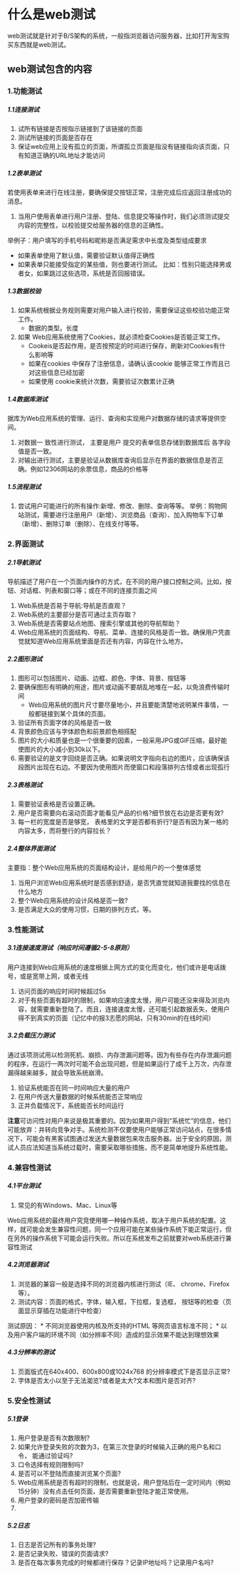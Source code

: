 # 什么是web测试

web测试就是针对于B/S架构的系统，一般指浏览器访问服务器，比如打开淘宝购买东西就是web测试。

## web测试包含的内容

### 1.功能测试

##### 1.1连接测试

1. 试所有链接是否按指示链接到了该链接的页面
2. 测试所链接的页面是否存在
3. 保证web应用上没有孤立的页面，所谓孤立页面是指没有链接指向该页面，只有知道正确的URL地址才能访问

##### 1.2表单测试

若使用表单来进行在线注册，要确保提交按钮正常，注册完成后应返回注册成功的消息。

1. 当用户使用表单进行用户注册、登陆、信息提交等操作时，我们必须测试提交内容的完整性，以校验提交给服务器的信息的正确性。

举例子：用户填写的手机号码和昵称是否满足需求中长度及类型组成要求

- 如果表单使用了默认值，需要验证默认值得正确性
- 如果表单只能接受指定的某些值，则也要进行测试。
  比如：性别只能选择男或者女，如果跳过这些选项，系统是否回报错误。

##### 1.3数据校验

1. 如果系统根据业务规则需要对用户输入进行校验，需要保证这些校验功能正常工作。
   - 数据的类型。长度
2. 如果 Web应用系统使用了Cookies，就必须检查Cookies是否能正常工作。
   - Cookeis是否起作用，是否按预定的时间进行保存，刷新对Cookies有什么影响等
   - 如果在cookies 中保存了注册信息，请确认该cookie 能够正常工作而且已对这些信息已经加密
   - 如果使用 cookie来统计次数，需要验证次数累计正确

##### 1.4数据库测试

据库为Web应用系统的管理、运行、查询和实现用户对数据存储的请求等提供空间。

1. 对数据一 致性进行测试， 主要是用户 提交的表单信息存储到数据库后 各字段值是否一致。
2. 对输出进行测试，主要是验证从数据库查询后显示在界面的数据信息是否正确。例如12306网站的余票信息，商品的价格等

##### 1.5流程测试

1. 尝试用户可能进行的所有操作:新增、修改、删除、查询等等。
   举例：购物网站测试，需要进行注册用户（新增）、浏览商品（查询）、加入购物车下订单（新增）、删除订单（删除）、在线支付等等。

### 2.界面测试

##### 2.1导航测试

导航描述了用户在一个页面内操作的方式，在不同的用户接口控制之间。比如，按钮、对话框、列表和窗口等；或在不同的连接页面之间

1. Web系统是否易于导航:导航是否直观？
2. Web系统的主要部分是否可通过主页存取？
3. Web系统是否需要站点地图、搜索引擎或其他的导航帮助？
4. Web应用系统的页面结构、导航、菜单、连接的风格是否一致。确保用户凭直觉就知道Web应用系统里面是否还有内容，内容在什么地方。

##### 2.2图形测试

1. 图形可以包括图片、动画、边框、颜色、字体、背景、按钮等
2. 要确保图形有明确的用途，图片或动画不要胡乱地堆在一起，以免浪费传输时间
   - Web应用系统的图片尺寸要尽量地小，并且要能清楚地说明某件事情，一般都链接到某个具体的页面。
3. 验证所有页面字体的风格是否一致
4. 背景颜色应该与字体颜色和前景颜色相搭配
5. 图片的大小和质量也是一个很重要的因素，一般采用JPG或GIF压缩，最好能使图片的大小减小到30k以下。
6. 需要验证的是文字回绕是否正确。如果说明文字指向右边的图片，应该确保该段图片出现在右边。不要因为使用图片而使窗口和段落排列古怪或者出现孤行

##### 2.3表格测试

1. 需要验证表格是否设置正确。
2. 用户是否需要向右滚动页面才能看见产品的价格?细节放在右边是否更有效?
3. 每一栏的宽度是否是够宽， 表格里的文字是否都有折行?是否有因为某一格的内容太多，而将整行的内容拉长？

##### 2.4整体界面测试

主要指：整个Web应用系统的页面结构设计，是给用户的一个整体感觉

1. 当用户浏览Web应用系统时是否感到舒适，是否凭直觉就知道我要找的信息在什么地方
2. 整个Web应用系统的设计风格是否一致?
3. 是否满足大众的使用习惯，日期的排列方式，等。

### 3.性能测试

##### 3.1连接速度测试（响应时间遵循2-5-8原则）

用户连接到Web应用系统的速度根据上网方式的变化而变化，他们或许是电话拨号，或是宽带上网，或者无线

1. 访问页面的响应时间时候超过5s
2. 对于有些页面有超时的限制，如果响应速度太慢，用户可能还没来得及浏览内容，就需要重新登陆了。而且，连接速度太慢，还可能引起数据丢失，使用户得不到真实的页面（记忆中的报3志愿的网站，只有30min的在线时间）

##### 3.2负载压力测试

通过该项测试用以检测死机、崩损、内存泄漏问题等。因为有些存在内存泄漏问题的程序，在运行一两次时可能不会出现问题，但是如果运行了成千上万次，内存泄漏得越来越多，就会导致系统崩滑。

1. 验证系统能否在同一时间响应大量的用户
2. 在用户传送大量数据的时候系统能否正常响应
3. 正并负载情况下，系统能否长时间运行

**注意**可访问性对用户来说是极其重要的。因为如果用户得到“系统忙”的信息，他们可能放弃：并转向竞争对手。系统检测不仅要使用户能够正常访问站点，在很多情况下，可能会有黑客试图通过发送大量数据包来攻击服务器。出于安全的原因，测试人员应法知道当系统过载时，需要采取哪些措施，而不是简单地提升系统性能。

### 4.兼容性测试

##### 4.1平台测试

1. 常见的有Windows、Mac、Linux等

Web应用系统的最终用户究竞使用哪一种操作系统，取决于用户系统的配置。这样，就可能会发生兼容性问题，同一个应用可能在某些操作系统下能正常运行，但在另外的操作系统下可能会运行失败。所以在系统发布之前就要对web系统进行兼容性测试

##### 4.2浏览器测试

1. 浏览器的兼容一般是选择不同的浏览器内核进行测试（IE、 chrome、Firefox等）。
2. 测试内容：页面的格式，字体，输入框，下拉框，复选框， 按钮等的检查（页面显示穿插在功能进行中检查）

测试原因：
    *  不同浏览器使用内核及所支持的HTML 等网页语言标准不同；
    *    以及用户客户端的环境不同（如分辨率不同）造成的显示效果不能达到理想效果

##### 4.3分辨率的测试

1. 页面版式在640x400、600x800或1024x768 的分辨率模式下是否显示正常?
2. 字体是否太小以至于无法洳览?或者是太大?文本和图片是否对齐?

### 5.安全性测试

##### 5.1登录

1. 用户登录是否有次数限制?
2. 如果允许登录失败的次数为3，在第三次登录的时候输入正确的用户名和口令， 能通过验证吗?
3. 口令选择有规则限制吗?
4. 是否可以不登陆而直接浏览某个页面?
5. Web应用系统是否有超时的限制，也就是说，用户登陆后在一定时间内（例如15分钟）没有点击任何页面，是否需要重新登陆才能正常使用。
6. 用户登录的密码是否加密传输
7. 

##### 5.2日志

1. 日志是否记所有的事务处理?
2. 是否记录失败、错误的页面请求?
3. 是否在每次事务完成的时候都进行保存？记录IP地址吗？记录用户名吗?